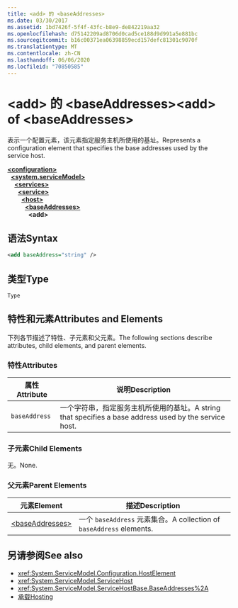 ```yaml
---
title: <add> 的 <baseAddresses>
ms.date: 03/30/2017
ms.assetid: 1bd7426f-5f4f-43fc-b8e9-de842219aa32
ms.openlocfilehash: d75142209ad8706d0cad5ce188d9d991a5e881bc
ms.sourcegitcommit: b16c00371ea06398859ecd157defc81301c9070f
ms.translationtype: MT
ms.contentlocale: zh-CN
ms.lasthandoff: 06/06/2020
ms.locfileid: "70850585"
---
```

# <a name="add-of-baseaddresses"></a><span data-ttu-id="50267-102">\<add> 的 \<baseAddresses></span><span class="sxs-lookup"><span data-stu-id="50267-102">\<add> of \<baseAddresses></span></span>
<span data-ttu-id="50267-103">表示一个配置元素，该元素指定服务主机所使用的基址。</span><span class="sxs-lookup"><span data-stu-id="50267-103">Represents a configuration element that specifies the base addresses used by the service host.</span></span>  
  
[**\<configuration>**](../configuration-element.md)\
&nbsp;&nbsp;[**\<system.serviceModel>**](system-servicemodel.md)\
&nbsp;&nbsp;&nbsp;&nbsp;[**\<services>**](services.md)\
&nbsp;&nbsp;&nbsp;&nbsp;&nbsp;&nbsp;[**\<service>**](service.md)\
&nbsp;&nbsp;&nbsp;&nbsp;&nbsp;&nbsp;&nbsp;&nbsp;[**\<host>**](host.md)\
&nbsp;&nbsp;&nbsp;&nbsp;&nbsp;&nbsp;&nbsp;&nbsp;&nbsp;&nbsp;[**\<baseAddresses>**](baseaddresses.md)\
&nbsp;&nbsp;&nbsp;&nbsp;&nbsp;&nbsp;&nbsp;&nbsp;&nbsp;&nbsp;&nbsp;&nbsp;**\<add>**  
  
## <a name="syntax"></a><span data-ttu-id="50267-104">语法</span><span class="sxs-lookup"><span data-stu-id="50267-104">Syntax</span></span>  
  
```xml  
<add baseAddress="string" />
```  
  
## <a name="type"></a><span data-ttu-id="50267-105">类型</span><span class="sxs-lookup"><span data-stu-id="50267-105">Type</span></span>  
 `Type`  
  
## <a name="attributes-and-elements"></a><span data-ttu-id="50267-106">特性和元素</span><span class="sxs-lookup"><span data-stu-id="50267-106">Attributes and Elements</span></span>  
 <span data-ttu-id="50267-107">下列各节描述了特性、子元素和父元素。</span><span class="sxs-lookup"><span data-stu-id="50267-107">The following sections describe attributes, child elements, and parent elements.</span></span>  
  
### <a name="attributes"></a><span data-ttu-id="50267-108">特性</span><span class="sxs-lookup"><span data-stu-id="50267-108">Attributes</span></span>  
  
|<span data-ttu-id="50267-109">属性</span><span class="sxs-lookup"><span data-stu-id="50267-109">Attribute</span></span>|<span data-ttu-id="50267-110">说明</span><span class="sxs-lookup"><span data-stu-id="50267-110">Description</span></span>|  
|---------------|-----------------|  
|`baseAddress`|<span data-ttu-id="50267-111">一个字符串，指定服务主机所使用的基址。</span><span class="sxs-lookup"><span data-stu-id="50267-111">A string that specifies a base address used by the service host.</span></span>|  
  
### <a name="child-elements"></a><span data-ttu-id="50267-112">子元素</span><span class="sxs-lookup"><span data-stu-id="50267-112">Child Elements</span></span>  
 <span data-ttu-id="50267-113">无。</span><span class="sxs-lookup"><span data-stu-id="50267-113">None.</span></span>  
  
### <a name="parent-elements"></a><span data-ttu-id="50267-114">父元素</span><span class="sxs-lookup"><span data-stu-id="50267-114">Parent Elements</span></span>  
  
|<span data-ttu-id="50267-115">元素</span><span class="sxs-lookup"><span data-stu-id="50267-115">Element</span></span>|<span data-ttu-id="50267-116">描述</span><span class="sxs-lookup"><span data-stu-id="50267-116">Description</span></span>|  
|-------------|-----------------|  
|[\<baseAddresses>](baseaddresses.md)|<span data-ttu-id="50267-117">一个 `baseAddress` 元素集合。</span><span class="sxs-lookup"><span data-stu-id="50267-117">A collection of `baseAddress` elements.</span></span>|  
  
## <a name="see-also"></a><span data-ttu-id="50267-118">另请参阅</span><span class="sxs-lookup"><span data-stu-id="50267-118">See also</span></span>

- <xref:System.ServiceModel.Configuration.HostElement>
- <xref:System.ServiceModel.ServiceHost>
- <xref:System.ServiceModel.ServiceHostBase.BaseAddresses%2A>
- [<span data-ttu-id="50267-119">承载</span><span class="sxs-lookup"><span data-stu-id="50267-119">Hosting</span></span>](../../../wcf/feature-details/hosting.md)
